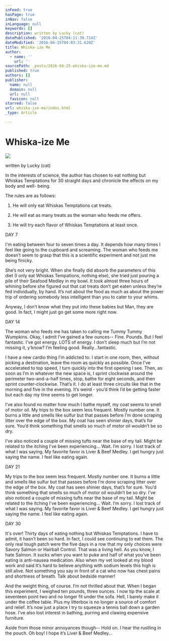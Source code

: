 ```yaml
---
inFeed: true
hasPage: true
inNav: false
inLanguage: null
keywords: []
description: written by Lucky (cat)
datePublished: '2016-04-25T04:11:39.714Z'
dateModified: '2016-04-25T04:03:31.620Z'
title: Whiska-ize Me
author:
  - name: ''
    url: ''
sourcePath: _posts/2016-04-25-whiska-ize-me.md
published: true
authors: []
publisher:
  name: null
  domain: null
  url: null
  favicon: null
starred: false
url: whiska-ize-me/index.html
_type: Article

---
```

# Whiska-ize Me
![](https://the-grid-user-content.s3-us-west-2.amazonaws.com/cb643d3c-903b-4813-b60d-5560d69752f0.jpg)

written by Lucky (cat)

In the interests of science, the author has chosen to eat nothing but Whiskas Temptations for 30 straight days and chronicle the effects on my body and well- being. 

The rules are as follows: 

1) He will only eat Whiskas Temptations cat treats. 

2) He will eat as many treats as the woman who feeds me offers. 

3) He will try each flavor of Whiskas Temptations at least once. 

DAY 7 

I'm eating between four to seven times a day. It depends how many times I feel like going to the cupboard and screaming. The woman who feeds me doesnʼt seem to grasp that this is a scientific experiment and not just me being finicky. 

Sheʼs not very bright. When she finally did absorb the parameters of this diet (I only eat Whiskas Tempations, nothing else), she tried just pouring a pile of their Seafood Medley in my bowl. It took almost three hours of whining before she figured out that cat treats donʼt get eaten unless theyʼre fed individually, by hand. Itʼs not about the food as much as about the power trip of ordering somebody less intelligent than you to cater to your whims. 

Anyway, I donʼt know what they put into these babies but Man, they are good. In fact, I might just go get some more right now. 

DAY 14 

The woman who feeds me has taken to calling me Tummy Tummy Wumpkins. Okay, I admit Iʼve gained a few ounces-- Fine. Pounds. But I feel fantastic. Iʼve got energy. LOTS of energy. I donʼt sleep much but Iʼm not missing it, yʼknow? Iʼm feeling good. Really...fantastic. 

I have a new cardio thing Iʼm addicted to: I start in one room, then, without picking a destination, leave the room as quickly as possible. Once Iʼve accelerated to top speed, I turn quickly into the first opening I see. Then, as soon as Iʼm in whatever the new space is, I sprint clockwise around the perimeter two-and-a-half times, stop, bathe for eight seconds, and then sprint counter-clockwise. Thatʼs it. I do at least three circuits like that in the morning and five in the evening. Itʼs weird - youʼd think Iʼd be getting faster but each day my time seems to get longer. 

Iʼve also found no matter how much I bathe myself, my coat seems to smell of motor oil. My trips to the box seem less frequent. Mostly number one. It burns a little and smells like sulfur but that passes before Iʼm done scraping litter over the edge of the box. My coat has seen shinier days, thatʼs for sure. Youʼd think something that smells so much of motor oil wouldnʼt be so dry. 

Iʼve also noticed a couple of missing tufts near the base of my tail. Might be related to the itching Iʼve been experiencing... Wait. Iʼm sorry. I lost track of what I was saying. My favorite favor is Liver & Beef Medley. I get hungry just saying the name. I feel like eating again. 

DAY 21

My trips to the box seem less frequent. Mostly number one. It burns a little and smells like sulfur but that passes before Iʼm done scraping litter over the edge of the box. My coat has seen shinier days, thatʼs for sure. Youʼd think something that smells so much of motor oil wouldnʼt be so dry. Iʼve also noticed a couple of missing tufts near the base of my tail. Might be related to the itching Iʼve been experiencing... Wait. Iʼm sorry. I lost track of what I was saying. My favorite favor is Liver & Beef Medley. I get hungry just saying the name. I feel like eating again. 

DAY 30 

It's over! Thirty days of eating nothing but Whiskas Temptations. I have to admit, it hasnʼt been so hard. In fact, I could see continuing to eat them. The only real tough patch were the five days in a row that my only choices were Savory Salmon or Hairball Control. That was a living hell. As you know, I hate Salmon. It sucks when you want to puke and half of what youʼve been eating is anti-nausea medication. Also when my vet looked at my blood work and said Itʼs hard to believe anything with sodium levels this high is still alive. Not something you say in front of a cat who now has chest pains and shortness of breath. Talk about bedside manner! 

And the weight thing, of course. Iʼm not thrilled about that. When I began this experiment, I weighed ten pounds, three ounces. I now tip the scale at seventeen point two and no longer fit under the sofa. Hell, I barely make it under the coffee table. Plus my litterbox is no longer a source of comfort and relief. Itʼs now just a place I try to squeeze a tennis ball down a garden hose. Iʼve also lost interest in bathing, purring and clawing expensive furniture. 

Aside from those minor annoyances though-- Hold on. I hear the rustling in the pouch. Oh boy! I hope itʼs Liver & Beef Medley...